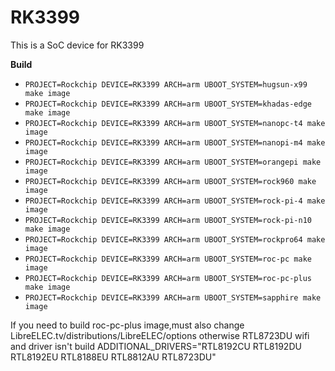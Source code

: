 # RK3399

This is a SoC device for RK3399

**Build**

* `PROJECT=Rockchip DEVICE=RK3399 ARCH=arm UBOOT_SYSTEM=hugsun-x99 make image`
* `PROJECT=Rockchip DEVICE=RK3399 ARCH=arm UBOOT_SYSTEM=khadas-edge make image`
* `PROJECT=Rockchip DEVICE=RK3399 ARCH=arm UBOOT_SYSTEM=nanopc-t4 make image`
* `PROJECT=Rockchip DEVICE=RK3399 ARCH=arm UBOOT_SYSTEM=nanopi-m4 make image`
* `PROJECT=Rockchip DEVICE=RK3399 ARCH=arm UBOOT_SYSTEM=orangepi make image`
* `PROJECT=Rockchip DEVICE=RK3399 ARCH=arm UBOOT_SYSTEM=rock960 make image`
* `PROJECT=Rockchip DEVICE=RK3399 ARCH=arm UBOOT_SYSTEM=rock-pi-4 make image`
* `PROJECT=Rockchip DEVICE=RK3399 ARCH=arm UBOOT_SYSTEM=rock-pi-n10 make image`
* `PROJECT=Rockchip DEVICE=RK3399 ARCH=arm UBOOT_SYSTEM=rockpro64 make image`
* `PROJECT=Rockchip DEVICE=RK3399 ARCH=arm UBOOT_SYSTEM=roc-pc make image`
* `PROJECT=Rockchip DEVICE=RK3399 ARCH=arm UBOOT_SYSTEM=roc-pc-plus make image`
* `PROJECT=Rockchip DEVICE=RK3399 ARCH=arm UBOOT_SYSTEM=sapphire make image`

If you need to build roc-pc-plus image,must also change LibreELEC.tv/distributions/LibreELEC/options
otherwise RTL8723DU wifi and driver isn't build
ADDITIONAL_DRIVERS="RTL8192CU RTL8192DU RTL8192EU RTL8188EU RTL8812AU RTL8723DU"
